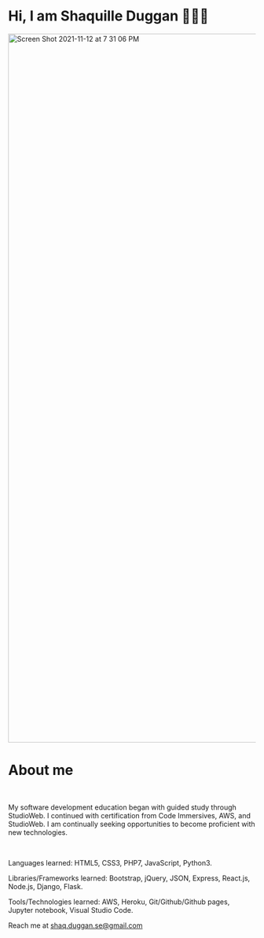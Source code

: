 <h1> Hi, I am Shaquille Duggan 👨🏿‍💻 </h1>
<img width="1440" alt="Screen Shot 2021-11-12 at 7 31 06 PM" src="https://user-images.githubusercontent.com/84408174/141599013-df775cab-4fe6-48b6-8a2e-ba929c2a788c.jpeg">
<br>
<h1>About me</h1>
<br>
<p>My software development education began with guided study through StudioWeb. I continued with certification from Code Immersives, AWS, and StudioWeb. I am continually seeking opportunities to become proficient with new technologies.</p>
<br>
<p>
Languages learned: HTML5, CSS3, PHP7, JavaScript, Python3.
</p>
<p>
Libraries/Frameworks learned: Bootstrap, jQuery, JSON, Express, React.js, Node.js, Django, Flask.
</p>
<p>
Tools/Technologies learned: AWS, Heroku, Git/Github/Github pages, Jupyter notebook, Visual Studio Code.
</p>

Reach me at shaq.duggan.se@gmail.com
